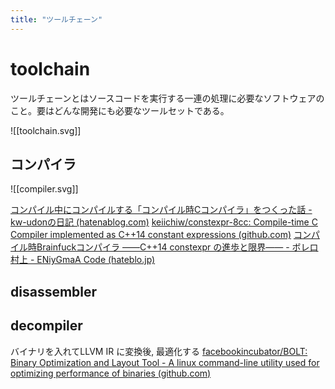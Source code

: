 ```yaml
---
title: "ツールチェーン"
---
```


# toolchain

ツールチェーンとはソースコードを実行する一連の処理に必要なソフトウェアのこと。要はどんな開発にも必要なツールセットである。

![[toolchain.svg]]

## コンパイラ

![[compiler.svg]]

[コンパイル中にコンパイルする「コンパイル時Cコンパイラ」をつくった話 - kw-udonの日記 (hatenablog.com)](https://kw-udon.hatenablog.com/entry/2016/12/03/201722)
[keiichiw/constexpr-8cc: Compile-time C Compiler implemented as C++14 constant expressions (github.com)](https://github.com/keiichiw/constexpr-8cc) 
[コンパイル時Brainfuckコンパイラ ――C++14 constexpr の進歩と限界―― - ボレロ村上 - ENiyGmaA Code (hateblo.jp)](https://boleros.hateblo.jp/entry/2014/12/24/065155)

## disassembler

## decompiler

バイナリを入れてLLVM IR に変換後, 最適化する
[facebookincubator/BOLT: Binary Optimization and Layout Tool - A linux command-line utility used for optimizing performance of binaries (github.com)](https://github.com/facebookincubator/BOLT)
